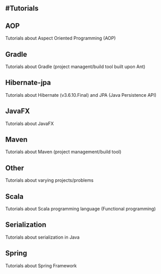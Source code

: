 #Tutorials
----------

## AOP

Tutorials about Aspect Oriented Programming (AOP)

## Gradle

Tutorials about Gradle (project managent/build tool built upon Ant)

## Hibernate-jpa

Tutorials about Hibernate (v3.6.10.Final) and JPA (Java Persistence API)

## JavaFX

Tutorials about JavaFX

## Maven

Tutorials about Maven (project management/build tool)

## Other

Tutorials about varying projects/problems

## Scala

Tutorials about Scala programming language (Functional programming)

## Serialization

Tutorials about serialization in Java

## Spring

Tutorials about Spring Framework
